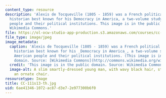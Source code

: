 ```yaml
---
content_type: resource
description: 'Alexis de Tocqueville (1805 - 1859) was a French political thinker and
  historian best known for his Democracy in America, a two-volume study of the American
  people and their political institutions. This image is in the public domain. Source:
  Wikimedia Commons.'
file: https://ol-ocw-studio-app-production.s3.amazonaws.com/courses/cc-111-modern-conceptions-of-freedom-spring-2013/6ae413461072ac87d3e72e977300b6f0_CC-111s13-th.jpg
file_type: image/jpeg
image_metadata:
  caption: 'Alexis de Tocqueville (1805 - 1859) was a French political thinker and
    historian best known for his _Democracy in America_, a two-volume study of the
    American people and their political institutions. (This image is in the public
    domain. Source: [Wikimedia Commons](http://commons.wikimedia.org/wiki/File:Alexis_de_tocqueville.jpg).)'
  credit: 'This image is in the public domain. Source: Wikimedia Commons.'
  image-alt: A slim smartly-dressed young man, with wavy black hair, stands behind
    an ornate chair.
resourcetype: Image
title: CC-111s13-th.jpg
uid: 6ae41346-1072-ac87-d3e7-2e977300b6f0
---
```

